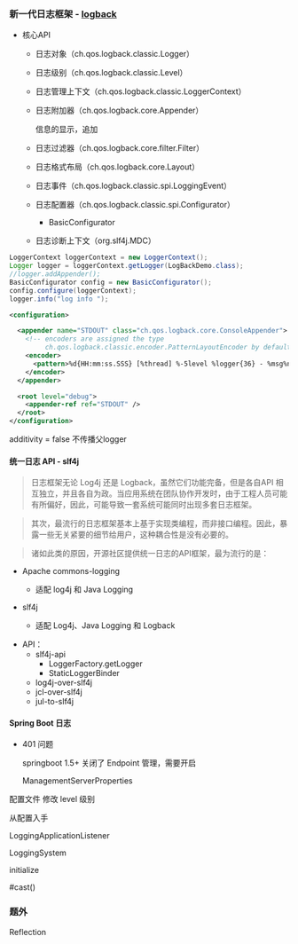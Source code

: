 ### 新一代日志框架 - [logback](https://logback.qos.ch/manual/index.html)

+ 核心API

  - 日志对象（ch.qos.logback.classic.Logger）

  - 日志级别（ch.qos.logback.classic.Level）

  - 日志管理上下文（ch.qos.logback.classic.LoggerContext）

  - 日志附加器（ch.qos.logback.core.Appender）

    信息的显示，追加

  - 日志过滤器（ch.qos.logback.core.filter.Filter）

  - 日志格式布局（ch.qos.logback.core.Layout）

  - 日志事件（ch.qos.logback.classic.spi.LoggingEvent）

  - 日志配置器（ch.qos.logback.classic.spi.Configurator）

    - BasicConfigurator

  - 日志诊断上下文（org.slf4j.MDC）

```java
LoggerContext loggerContext = new LoggerContext();
Logger logger = loggerContext.getLogger(LogBackDemo.class);
//logger.addAppender();
BasicConfigurator config = new BasicConfigurator();
config.configure(loggerContext);
logger.info("log info ");
```



```xml
<configuration>

  <appender name="STDOUT" class="ch.qos.logback.core.ConsoleAppender">
    <!-- encoders are assigned the type
         ch.qos.logback.classic.encoder.PatternLayoutEncoder by default -->
    <encoder>
      <pattern>%d{HH:mm:ss.SSS} [%thread] %-5level %logger{36} - %msg%n</pattern>
    </encoder>
  </appender>

  <root level="debug">
    <appender-ref ref="STDOUT" />
  </root>
</configuration>
```





additivity = false    不传播父logger

#### 统一日志 API - slf4j

> 日志框架无论 Log4j 还是 Logback，虽然它们功能完备，但是各自API 相互独立，并且各自为政。当应用系统在团队协作开发时，由于工程人员可能有所偏好，因此，可能导致一套系统可能同时出现多套日志框架。
>
> 

>
> 其次，最流行的日志框架基本上基于实现类编程，而非接口编程。因此，暴露一些无关紧要的细节给用户，这种耦合性是没有必要的。

>
>

>   诸如此类的原因，开源社区提供统一日志的API框架，最为流行的是：

+ Apache commons-logging
  - 适配 log4j 和 Java Logging

+ slf4j
  - 适配 Log4j、Java Logging 和 Logback

* API：
  - slf4j-api
    - LoggerFactory.getLogger
    - StaticLoggerBinder
  - log4j-over-slf4j
  - jcl-over-slf4j
  - jul-to-slf4j

#### Spring Boot 日志



* 401 问题

  springboot 1.5+  关闭了 Endpoint 管理，需要开启

  ManagementServerProperties

配置文件 修改 level 级别

从配置入手

LoggingApplicationListener

LoggingSystem



initialize

\#cast()

### 题外

Reflection